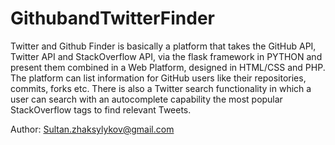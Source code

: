 # GithubandTwitterFinder
Twitter and Github Finder is basically a platform that takes the GitHub API, Twitter API and StackOverflow API, via the flask framework in PYTHON and present them combined in a Web Platform, designed in HTML/CSS and PHP. The platform can list information for GitHub users like their repositories, commits, forks etc. There is also a Twitter search functionality in which a user can search with an autocomplete capability the most popular StackOverflow tags to find relevant Tweets.

Author: Sultan.zhaksylykov@gmail.com
